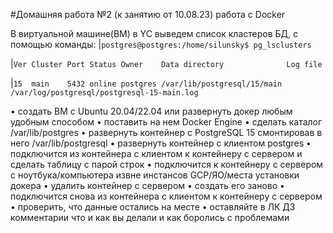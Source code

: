 #Домашняя работа №2 (к занятию от 10.08.23) работа с Docker

В виртуальной машине(ВМ) в YC выведем список кластеров БД, с помощью команды:
|`postgres@postgres:/home/silunsky$ pg_lsclusters`

|`Ver Cluster Port Status Owner    Data directory              Log file`

|`15  main    5432 online postgres /var/lib/postgresql/15/main /var/log/postgresql/postgresql-15-main.log`

• создать ВМ с Ubuntu 20.04/22.04 или развернуть докер любым удобным способом
• поставить на нем Docker Engine
• сделать каталог /var/lib/postgres
• развернуть контейнер с PostgreSQL 15 смонтировав в него /var/lib/postgresql
• развернуть контейнер с клиентом postgres
• подключится из контейнера с клиентом к контейнеру с сервером и сделать
таблицу с парой строк
• подключится к контейнеру с сервером с ноутбука/компьютера извне инстансов GCP/ЯО/места установки
докера
• удалить контейнер с сервером
• создать его заново
• подключится снова из контейнера с клиентом к контейнеру с сервером
• проверить, что данные остались на месте
• оставляйте в ЛК ДЗ комментарии что и как вы делали и как боролись с проблемами
